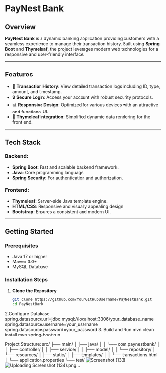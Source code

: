 # PayNest Bank 

## Overview
**PayNest Bank** is a dynamic banking application providing customers with a seamless experience to manage their transaction history. Built using **Spring Boot** and **Thymeleaf**, the project leverages modern web technologies for a responsive and user-friendly interface.

---

## Features
- 📝 **Transaction History**: View detailed transaction logs including ID, type, amount, and timestamp.
- 🔒 **Secure Login**: Access your account with robust security protocols.
- 📊 **Responsive Design**: Optimized for various devices with an attractive and functional UI.
- 🚀 **Thymeleaf Integration**: Simplified dynamic data rendering for the front end.

---

## Tech Stack
### Backend:
- **Spring Boot**: Fast and scalable backend framework.
- **Java**: Core programming language.
- **Spring Security**: For authentication and authorization.

### Frontend:
- **Thymeleaf**: Server-side Java template engine.
- **HTML/CSS**: Responsive and visually appealing design.
- **Bootstrap**: Ensures a consistent and modern UI.

---

## Getting Started

### Prerequisites
- Java 17 or higher
- Maven 3.6+
- MySQL Database

### Installation Steps
1. **Clone the Repository**
   ```bash
   git clone https://github.com/YourGitHubUsername/PayNestBank.git
   cd PayNestBank

2.Configure Database
spring.datasource.url=jdbc:mysql://localhost:3306/your_database_name
spring.datasource.username=your_username
spring.datasource.password=your_password
3. Build and Run
mvn clean install
mvn spring-boot:run

Project Structure:
src/
├── main/
│   ├── java/
│   │   └── com.paynestbank/
│   │       ├── controller/
│   │       ├── service/
│   │       ├── model/
│   │       └── repository/
│   └── resources/
│       ├── static/
│       ├── templates/
│       │   └── transactions.html
│       └── application.properties
└── test/
![Screenshot (133)](https://github.com/user-attachments/assets/18674d56-0ffe-4f6d-b79f-64645200e90f)![Uploading Screenshot (134).png…]()


